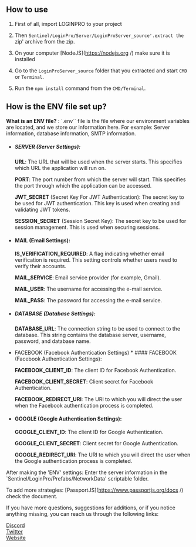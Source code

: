 How to use
----------

1. First of all, import LOGINPRO to your project

2. Then `Sentinel/LoginPro/Server/LoginProServer_source'.extract the `zip' archive from the zip.

3. On your computer [NodeJS](https://nodejs.org /) make sure it is installed

4. Go to the `LoginProServer_source` folder that you extracted and start `CMD` or `Terminal`.

5. Run the `npm install` command from the `CMD/Terminal`.


How is the ENV file set up?
------------------------------------------------------

**What is an ENV file?** : `.env`` file is the file where our environment variables are located, and we store our information here. For example: Server information, database information, SMTP information.

* ##### SERVER (Server Settings):

    **URL**: The URL that will be used when the server starts. This specifies which URL the application will run on.
    
    **PORT**: The port number from which the server will start. This specifies the port through which the application can be accessed.
    
    **JWT_SECRET** (Secret Key For JWT Authentication): The secret key to be used for JWT authentication. This key is used when creating and validating JWT tokens.
    
    **SESSION_SECRET** (Session Secret Key): The secret key to be used for session management. This is used when securing sessions.
* #### MAIL (Email Settings):

    **IS_VERIFICATION_REQUIRED**: A flag indicating whether email verification is required. This setting controls whether users need to verify their accounts.

    **MAIL_SERVICE**: Email service provider (for example, Gmail).

    **MAIL_USER**: The username for accessing the e-mail service.

    **MAIL_PASS**: The password for accessing the e-mail service.

* ##### DATABASE (Database Settings):

    **DATABASE_URL**: The connection string to be used to connect to the database. This string contains the database server, username, password, and database name.

* FACEBOOK (Facebook Authentication Settings) * #### FACEBOOK (Facebook Authentication Settings):

    **FACEBOOK_CLIENT_ID**: The client ID for Facebook Authentication.

    **FACEBOOK_CLIENT_SECRET**: Client secret for Facebook Authentication.

    **FACEBOOK_REDIRECT_URI**: The URI to which you will direct the user when the Facebook authentication process is completed.

* #### GOOGLE (Google Authentication Settings):

    **GOOGLE_CLIENT_ID**: The client ID for Google Authentication.

    **GOOGLE_CLIENT_SECRET**: Client secret for Google Authentication.

    **GOOGLE_REDIRECT_URI**: The URI to which you will direct the user when the Google authentication process is completed.

After making the 'ENV' settings:
    Enter the server information in the `Sentinel/LoginPro/Prefabs/NetworkData' scriptable folder.

To add more strategies: 
    [PassportJS](https://www.passportjs.org/docs /) check the document.

If you have more questions, suggestions for additions, or if you notice anything missing, you can reach us through the following links:

[Discord](https://discord.com/invite/ShG2erm9QQ)  
[Twitter](https://twitter.com/SentinelGa54657)  
[Website](https://sentinelasset.store)
